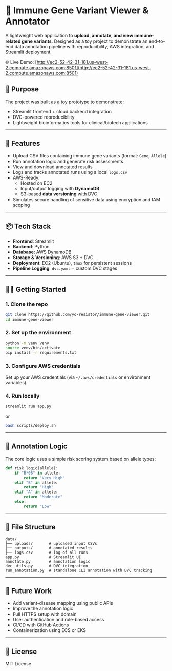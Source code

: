 # 🧬 Immune Gene Variant Viewer & Annotator

A lightweight web application to **upload, annotate, and view immune-related gene variants**. Designed as a toy project to demonstrate an end-to-end data annotation pipeline with reproducibility, AWS integration, and Streamlit deployment.

🌐 Live Demo: [http://ec2-52-42-31-181.us-west-2.compute.amazonaws.com:8501](http://ec2-52-42-31-181.us-west-2.compute.amazonaws.com:8501)

## 🧠 Purpose
The project was built as a toy prototype to demonstrate:
- Streamlit frontend + cloud backend integration
- DVC-powered reproducibility
- Lightweight bioinformatics tools for clinical/biotech applications

---

## 🚀 Features

- Upload CSV files containing immune gene variants (format: `Gene`, `Allele`)
- Run annotation logic and generate risk assessments
- View and download annotated results
- Logs and tracks annotated runs using a local `logs.csv`
- AWS-Ready:
  - Hosted on EC2
  - Input/output logging with **DynamoDB**
  - S3-based **data versioning** with DVC
- Simulates secure handling of sensitive data using encryption and IAM scoping

---

## 📦 Tech Stack

- **Frontend**: Streamlit  
- **Backend**: Python  
- **Database**: AWS DynamoDB  
- **Storage & Versioning**: AWS S3 + DVC  
- **Deployment**: EC2 (Ubuntu), `tmux` for persistent sessions  
- **Pipeline Logging**: `dvc.yaml` + custom DVC stages

---

## 🧑‍💻 Getting Started

### 1. Clone the repo

```bash
git clone https://github.com/yo-resistor/immune-gene-viewer.git
cd immune-gene-viewer
```

### 2. Set up the environment
```bash
python -m venv venv
source venv/bin/activate
pip install -r requirements.txt
```

### 3. Configure AWS credentials
Set up your AWS credentials (via `~/.aws/credentials` or environment variables).

### 4. Run locally
```bash
streamlit run app.py
```
or 
```bash
bash scripts/deploy.sh
```

---

## 🧪 Annotation Logic
The core logic uses a simple risk scoring system based on allele types:
```python
def risk_logic(allele):
    if "B*08" in allele:
        return "Very High"
    elif "B" in allele:
        return "High"
    elif "A" in allele:
        return "Moderate"
    else:
        return "Low"
```

---

## 📁 File Structure
```
data/
├── uploads/       # uploaded input CSVs
├── outputs/       # annotated results
├── logs.csv       # log of all runs
app.py             # Streamlit UI
annotate.py        # annotation logic
dvc_utils.py       # DVC integration
run_annotation.py  # standalone CLI annotation with DVC tracking
```

---

## 📘 Future Work
- Add variant-disease mapping using public APIs
- Improve the annotation logic
- Full HTTPS setup with domain
- User authentication and role-based access
- CI/CD with GitHub Actions
- Containerization using ECS or EKS

---

## 📜 License
MIT License